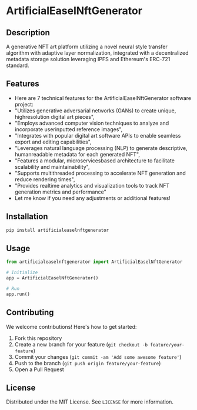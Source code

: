 # ArtificialEaselNftGenerator

## Description

A generative NFT art platform utilizing a novel neural style transfer algorithm with adaptive layer normalization, integrated with a decentralized metadata storage solution leveraging IPFS and Ethereum's ERC-721 standard.

## Features

- Here are 7 technical features for the ArtificialEaselNftGenerator software project:
- "Utilizes generative adversarial networks (GANs) to create unique, highresolution digital art pieces",
- "Employs advanced computer vision techniques to analyze and incorporate userinputted reference images",
- "Integrates with popular digital art software APIs to enable seamless export and editing capabilities",
- "Leverages natural language processing (NLP) to generate descriptive, humanreadable metadata for each generated NFT",
- "Features a modular, microservicesbased architecture to facilitate scalability and maintainability",
- "Supports multithreaded processing to accelerate NFT generation and reduce rendering times",
- "Provides realtime analytics and visualization tools to track NFT generation metrics and performance"
- Let me know if you need any adjustments or additional features!
## Installation

```bash
pip install artificialeaselnftgenerator
```

## Usage

```python
from artificialeaselnftgenerator import ArtificialEaselNftGenerator

# Initialize
app = ArtificialEaselNftGenerator()

# Run
app.run()
```

## Contributing

We welcome contributions! Here's how to get started:

1. Fork this repository
2. Create a new branch for your feature (`git checkout -b feature/your-feature`)
3. Commit your changes (`git commit -am 'Add some awesome feature'`)
4. Push to the branch (`git push origin feature/your-feature`)
5. Open a Pull Request

## License

Distributed under the MIT License. See `LICENSE` for more information.
